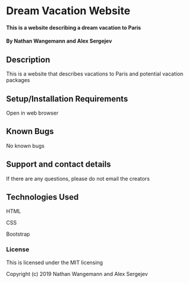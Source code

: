 # Dream Vacation Website

#### This is a website describing a dream vacation to Paris

#### By Nathan Wangemann and Alex Sergejev

## Description

This is a website that describes vacations to Paris and potential vacation packages

## Setup/Installation Requirements

Open in web browser

## Known Bugs

No known bugs

## Support and contact details

If there are any questions, please do not email the creators

## Technologies Used

HTML

CSS

Bootstrap

### License

This is licensed under the MIT licensing

Copyright (c) 2019 Nathan Wangemann and Alex Sergejev
